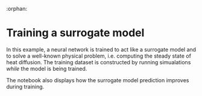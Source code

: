 :orphan:
# Training a surrogate model

In this example, a neural network is trained to act like a surrogate model and to solve a
well-known physical problem, i.e. computing the steady state of heat diffusion. The training
dataset is constructed by running simualations *while* the model is being trained.

The notebook also displays how the surrogate model prediction improves during training.